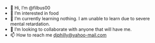 - 👋 Hi, I’m @filbus00
- 👀 I’m interested in food
- 🌱 I’m currently learning nothing. I am unable to learn due to severe mental retardation.
- 💞️ I’m looking to collaborate with anyone that will have me.
- 📫 How to reach me djphilly@yahoo-mail.com

<!---
filbus00/filbus00 is a ✨ special ✨ repository because its `README.md` (this file) appears on your GitHub profile.
You can click the Preview link to take a look at your changes.
--->
